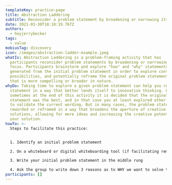 ```yaml
---
templateKey: practice-page
title: Abstraction Laddering
subtitle: Reconsider a problem statement by broadening or narrowing its focus
date: 2021-03-30T18:10:19.767Z
authors:
  - heyjerrybecker
tags:
  - value
mobiusTag: discovery
icon: /images/abstraction-ladder-example.jpeg
whatIs: Abstraction Laddering is a problem-framing activity that has
  participants reconsider problem statements by broadening or narrowing its
  focus. Participants brainstorm and explore "how" and "why" statements
  generated from the initial problem statement in order to explore context,
  possibilities, and potentially reframe the original problem statement to one
  that is more compelling or broader in nature.
whyDo: Taking time to explore a given problem statement can help you reframe the
  statement in a way that better lends itself to innovative thinking. Of course,
  sometimes at the end of this activity it is decided that the original problem
  statement was the best, and in that case you at least explored other options
  to validate the current wording. But in many cases, the problem statement is
  reworded or reframed in a way that broadens the aperture of creative
  solutions, allowing for more ideas and increasing the creative potential of
  your solution.
howTo: >-
  Steps to facilitate this practice:


  1. Identify an initial problem statement

  2. On a whiteboard or digital whiteboarding tool (if facilitating remotely), draw a ladder with multiple rungs. If facilitating in person, ensure each participant has a pad of stickies and a sharpie

  3. Write your initial problem statement in the middle rung

  4. Ask the group to write down 3 reasons as to WHY we want to solve this problem and 3 reasons HOW they might solve the problem (each reason on its own stickie)
participants: []
---
```

